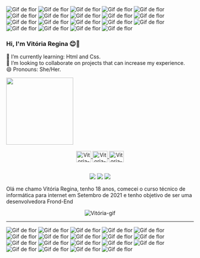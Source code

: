 <div>
  <img src="https://cdn.discordapp.com/attachments/782644075555717140/890609168975822968/flor1-ANIMATION_2.gif" alt="Gif de flor">
  <img src="https://cdn.discordapp.com/attachments/782644075555717140/890609168975822968/flor1-ANIMATION_2.gif" alt="Gif de flor">
  <img src="https://cdn.discordapp.com/attachments/782644075555717140/890609168975822968/flor1-ANIMATION_2.gif" alt="Gif de flor">
  <img src="https://cdn.discordapp.com/attachments/782644075555717140/890609168975822968/flor1-ANIMATION_2.gif" alt="Gif de flor">
  <img src="https://cdn.discordapp.com/attachments/782644075555717140/890609168975822968/flor1-ANIMATION_2.gif" alt="Gif de flor">
  <img src="https://cdn.discordapp.com/attachments/782644075555717140/890609168975822968/flor1-ANIMATION_2.gif" alt="Gif de flor">
  <img src="https://cdn.discordapp.com/attachments/782644075555717140/890609168975822968/flor1-ANIMATION_2.gif" alt="Gif de flor">
  <img src="https://cdn.discordapp.com/attachments/782644075555717140/890609168975822968/flor1-ANIMATION_2.gif" alt="Gif de flor">
  <img src="https://cdn.discordapp.com/attachments/782644075555717140/890609168975822968/flor1-ANIMATION_2.gif" alt="Gif de flor">
  <img src="https://cdn.discordapp.com/attachments/782644075555717140/890609168975822968/flor1-ANIMATION_2.gif" alt="Gif de flor">
  <img src="https://cdn.discordapp.com/attachments/782644075555717140/890609168975822968/flor1-ANIMATION_2.gif" alt="Gif de flor">
  <img src="https://cdn.discordapp.com/attachments/782644075555717140/890609168975822968/flor1-ANIMATION_2.gif" alt="Gif de flor">
  <img src="https://cdn.discordapp.com/attachments/782644075555717140/890609168975822968/flor1-ANIMATION_2.gif" alt="Gif de flor">
  <img src="https://cdn.discordapp.com/attachments/782644075555717140/890609168975822968/flor1-ANIMATION_2.gif" alt="Gif de flor">
  <img src="https://cdn.discordapp.com/attachments/782644075555717140/890609168975822968/flor1-ANIMATION_2.gif" alt="Gif de flor">
  <img src="https://cdn.discordapp.com/attachments/782644075555717140/890609168975822968/flor1-ANIMATION_2.gif" alt="Gif de flor">
  <img src="https://cdn.discordapp.com/attachments/782644075555717140/890609168975822968/flor1-ANIMATION_2.gif" alt="Gif de flor">
  <img src="https://cdn.discordapp.com/attachments/782644075555717140/890609168975822968/flor1-ANIMATION_2.gif" alt="Gif de flor">
  <img src="https://cdn.discordapp.com/attachments/782644075555717140/890609168975822968/flor1-ANIMATION_2.gif" alt="Gif de flor">
</div>
 
 
### Hi, I'm Vitória Regina 😊👋

🌱 I’m currently learning: Html and Css.<br>
👯 I’m looking to collaborate on projects that can increase my experience.    
😄 Pronouns: She/Her.

<div>
  <a href="https://github.com/VitRegina">
  <img height="180em" src="https://github-readme-stats.vercel.app/api?username=VitRegina&show_icons=true&theme=synthwave&include_all_commits=true&count_private=true&border_radius=20px"/>
</div>
 
<div align="center" style="display:inline_block"><br>
  <img align="center" alt="Vitoria-HTML" height="30" width="40" src="https://cdn.jsdelivr.net/gh/devicons/devicon/icons/html5/html5-original.svg">
  <img align="center" alt="Vitoria-CSS" height="30" width="40" src="https://cdn.jsdelivr.net/gh/devicons/devicon/icons/css3/css3-original.svg">
  <img align="center" alt="Vitoria-Python" height="30" width="40" src="https://cdn.jsdelivr.net/gh/devicons/devicon/icons/python/python-original.svg">
</div>
  
  ##
  
<div align="center"> 
  <a href="https://www.instagram.com/_vitoria.yre/" target="_blank"><img src="https://img.shields.io/badge/Facebook-1877F2?style=for-the-badge&logo=facebook&logoColor=white" target="_blank"></a>
  <a href = "mailto:VitoriaSantos.ipms@gmail.com"><img src="https://img.shields.io/badge/Gmail-D14836?style=for-the-badge&logo=gmail&logoColor=white"></a>
  <a href = "https://www.facebook.com/profile.php?id=100006371313783"><img src="https://img.shields.io/badge/Facebook-1877F2?style=for-the-badge&logo=facebook&logoColor=white"></a>
 
<div align="left" text-align="justify">
  <p> Olá me chamo Vitória Regina, tenho 18 anos, comecei o curso técnico de informática para internet em Setembro de 2021 e tenho objetivo de ser uma desenvolvedora Frond-End </p>
<div align="center">
  <img align="center" alt="Vitória-gif" src="https://cdn.discordapp.com/attachments/889572946300006450/889574286841483274/output-onlinegiftools.gif">
</div>
<hr>
<div>
  <img src="https://cdn.discordapp.com/attachments/782644075555717140/890609168975822968/flor1-ANIMATION_2.gif" alt="Gif de flor">
  <img src="https://cdn.discordapp.com/attachments/782644075555717140/890609168975822968/flor1-ANIMATION_2.gif" alt="Gif de flor">
  <img src="https://cdn.discordapp.com/attachments/782644075555717140/890609168975822968/flor1-ANIMATION_2.gif" alt="Gif de flor">
  <img src="https://cdn.discordapp.com/attachments/782644075555717140/890609168975822968/flor1-ANIMATION_2.gif" alt="Gif de flor">
  <img src="https://cdn.discordapp.com/attachments/782644075555717140/890609168975822968/flor1-ANIMATION_2.gif" alt="Gif de flor">
  <img src="https://cdn.discordapp.com/attachments/782644075555717140/890609168975822968/flor1-ANIMATION_2.gif" alt="Gif de flor">
  <img src="https://cdn.discordapp.com/attachments/782644075555717140/890609168975822968/flor1-ANIMATION_2.gif" alt="Gif de flor">
  <img src="https://cdn.discordapp.com/attachments/782644075555717140/890609168975822968/flor1-ANIMATION_2.gif" alt="Gif de flor">
  <img src="https://cdn.discordapp.com/attachments/782644075555717140/890609168975822968/flor1-ANIMATION_2.gif" alt="Gif de flor">
  <img src="https://cdn.discordapp.com/attachments/782644075555717140/890609168975822968/flor1-ANIMATION_2.gif" alt="Gif de flor">
  <img src="https://cdn.discordapp.com/attachments/782644075555717140/890609168975822968/flor1-ANIMATION_2.gif" alt="Gif de flor">
  <img src="https://cdn.discordapp.com/attachments/782644075555717140/890609168975822968/flor1-ANIMATION_2.gif" alt="Gif de flor">
  <img src="https://cdn.discordapp.com/attachments/782644075555717140/890609168975822968/flor1-ANIMATION_2.gif" alt="Gif de flor">
  <img src="https://cdn.discordapp.com/attachments/782644075555717140/890609168975822968/flor1-ANIMATION_2.gif" alt="Gif de flor">
  <img src="https://cdn.discordapp.com/attachments/782644075555717140/890609168975822968/flor1-ANIMATION_2.gif" alt="Gif de flor">
  <img src="https://cdn.discordapp.com/attachments/782644075555717140/890609168975822968/flor1-ANIMATION_2.gif" alt="Gif de flor">
  <img src="https://cdn.discordapp.com/attachments/782644075555717140/890609168975822968/flor1-ANIMATION_2.gif" alt="Gif de flor">
  <img src="https://cdn.discordapp.com/attachments/782644075555717140/890609168975822968/flor1-ANIMATION_2.gif" alt="Gif de flor">
  <img src="https://cdn.discordapp.com/attachments/782644075555717140/890609168975822968/flor1-ANIMATION_2.gif" alt="Gif de flor">
</div>
